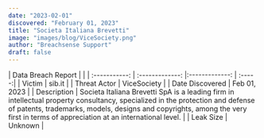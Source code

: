 ```yaml
---
date: "2023-02-01"
discovered: "February 01, 2023"
title: "Societa Italiana Brevetti"
image: "images/blog/ViceSociety.png"
author: "Breachsense Support"
draft: false
---
```


| Data Breach Report           |              | 
| :-----------: | :-------------:     |:-------------:    | :-----:|
| Victim      | sib.it      | 
| Threat Actor      | ViceSociety      | 
| Date Discovered      | Feb 01, 2023      | 
| Description      | Societa Italiana Brevetti SpA is a leading firm in intellectual property consultancy, specialized in the protection and defense of patents, trademarks, models, designs and copyrights, among the very first in terms of appreciation at an international level.      | 
| Leak Size      | Unknown      | 

